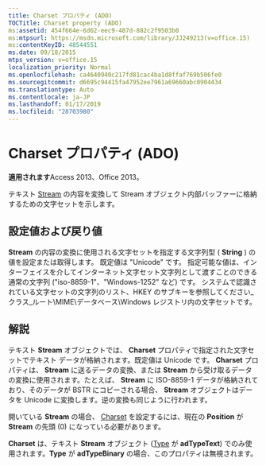 ```yaml
---
title: Charset プロパティ (ADO)
TOCTitle: Charset property (ADO)
ms:assetid: 454f664e-6d62-eec9-487d-882c2f9503b0
ms:mtpsurl: https://msdn.microsoft.com/library/JJ249213(v=office.15)
ms:contentKeyID: 48544551
ms.date: 09/18/2015
mtps_version: v=office.15
localization_priority: Normal
ms.openlocfilehash: ca4640940c217fd81cac4ba1d8ffaf769b506fe0
ms.sourcegitcommit: d6695c94415fa47952ee7961a69660abc0904434
ms.translationtype: Auto
ms.contentlocale: ja-JP
ms.lasthandoff: 01/17/2019
ms.locfileid: "28703980"
---
```

# <a name="charset-property-ado"></a>Charset プロパティ (ADO)


**適用されます**Access 2013、Office 2013。

テキスト [Stream](stream-object-ado.md) の内容を変換して Stream オブジェクト内部バッファーに格納するための文字セットを示します。

## <a name="settings-and-return-values"></a>設定値および戻り値

**Stream** の内容の変換に使用される文字セットを指定する文字列型 ( **String** ) の値を設定または取得します。 既定値は "Unicode" です。 指定可能な値は、インターフェイスを介してインターネット文字セット文字列として渡すことのできる通常の文字列 ("iso-8859-1"、"Windows-1252" など) です。 システムで認識されている文字セットの文字列のリスト、HKEY のサブキーを参照してください\_クラス\_ルート\\MIME\\データベース\\Windows レジストリ内の文字セットです。

## <a name="remarks"></a>解説

テキスト **Stream** オブジェクトでは、 **Charset** プロパティで指定された文字セットでテキスト データが格納されます。既定値は Unicode です。 **Charset** プロパティは、 **Stream** に送るデータの変換、または **Stream** から受け取るデータの変換に使用されます。たとえば、 **Stream** に ISO-8859-1 データが格納されており、そのデータが BSTR にコピーされる場合、 **Stream** オブジェクトはデータを Unicode に変換します。逆の変換も同じように行われます。

開いている **Stream** の場合、 [Charset](position-property-ado.md) を設定するには、現在の **Position** が **Stream** の先頭 (0) になっている必要があります。

**Charset** は、テキスト **Stream** オブジェクト ([Type](type-property-ado-stream.md) が **adTypeText**) でのみ使用されます。**Type** が **adTypeBinary** の場合、このプロパティは無視されます。

